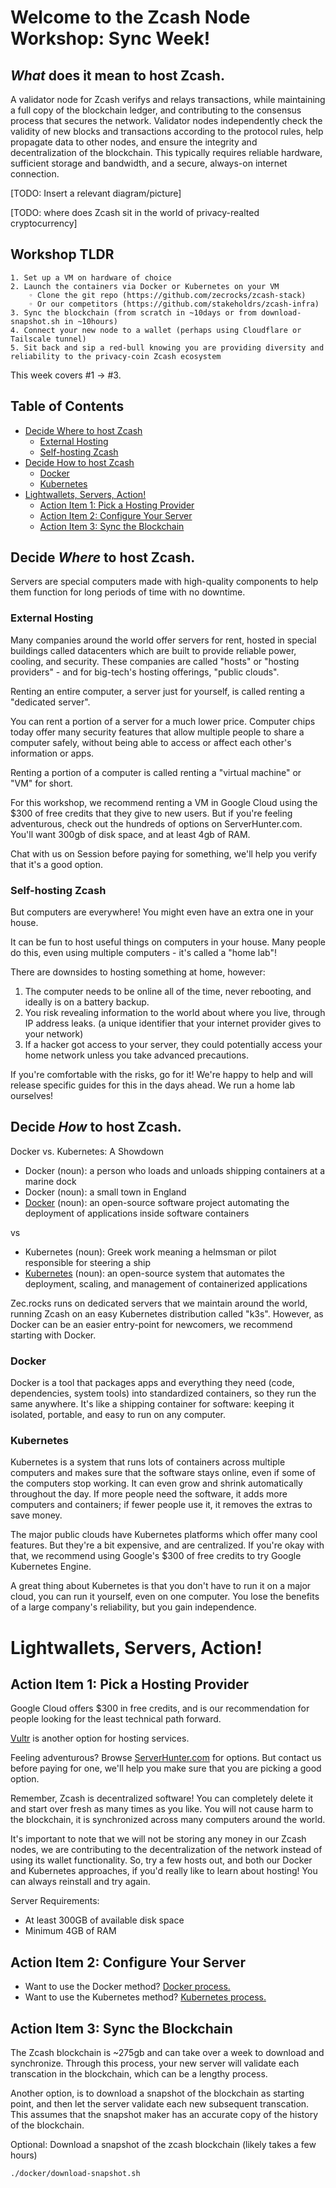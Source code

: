 # Welcome to the Zcash Node Workshop: Sync Week!
##  _What_ does it mean to host Zcash.

A validator node for Zcash verifys and relays transactions, while maintaining a full copy of the blockchain ledger, and contributing to the consensus process that secures the network. Validator nodes independently check the validity of new blocks and transactions according to the protocol rules, help propagate data to other nodes, and ensure the integrity and decentralization of the blockchain. This typically requires reliable hardware, sufficient storage and bandwidth, and a secure, always-on internet connection.

[TODO: Insert a relevant diagram/picture]

[TODO: where does Zcash sit in the world of privacy-realted cryptocurrency]

## Workshop TLDR
    1. Set up a VM on hardware of choice 
    2. Launch the containers via Docker or Kubernetes on your VM
        ◦ Clone the git repo (https://github.com/zecrocks/zcash-stack) 
        ◦ Or our competitors (https://github.com/stakeholdrs/zcash-infra)
    3. Sync the blockchain (from scratch in ~10days or from download-snapshot.sh in ~10hours)
    4. Connect your new node to a wallet (perhaps using Cloudflare or Tailscale tunnel)
    5. Sit back and sip a red-bull knowing you are providing diversity and reliability to the privacy-coin Zcash ecosystem

This week covers #1 -> #3. 

<!-- Table of Contents -->
## Table of Contents
- [Decide Where to host Zcash](#decide-where-to-host-zcash)
  - [External Hosting](#external-hosting)
  - [Self-hosting Zcash](#self-hosting-zcash)
- [Decide How to host Zcash](#decide-how-to-host-zcash)
  - [Docker](#docker)
  - [Kubernetes](#kubernetes)
- [Lightwallets, Servers, Action!](#lightwallets-servers-action)
  - [Action Item 1: Pick a Hosting Provider](#action-item-1-pick-a-hosting-provider)
  - [Action Item 2: Configure Your Server](#action-item-2-configure-your-server)
  - [Action Item 3: Sync the Blockchain](#action-item-3-sync-the-blockchain)


## Decide _Where_ to host Zcash.
Servers are special computers made with high-quality components to help them function for long periods of time with no downtime.

### External Hosting
Many companies around the world offer servers for rent, hosted in special buildings called datacenters which are built to provide reliable power, cooling, and security. These companies are called "hosts" or "hosting providers" - and for big-tech's hosting offerings, "public clouds".

Renting an entire computer, a server just for yourself, is called renting a "dedicated server".

You can rent a portion of a server for a much lower price. Computer chips today offer many security features that allow multiple people to share a computer safely, without being able to access or affect each other's information or apps.

Renting a portion of a computer is called renting a "virtual machine" or "VM" for short.

For this workshop, we recommend renting a VM in Google Cloud using the $300 of free credits that they give to new users. But if you're feeling adventurous, check out the hundreds of options on ServerHunter.com. You'll want 300gb of disk space, and at least 4gb of RAM.

Chat with us on Session before paying for something, we'll help you verify that it's a good option.

### Self-hosting Zcash
But computers are everywhere! You might even have an extra one in your house.

It can be fun to host useful things on computers in your house. Many people do this, even using multiple computers - it's called a "home lab"!

There are downsides to hosting something at home, however:
1. The computer needs to be online all of the time, never rebooting, and ideally is on a battery backup.
2. You risk revealing information to the world about where you live, through IP address leaks. (a unique identifier that your internet provider gives to your network)
3. If a hacker got access to your server, they could potentially access your home network unless you take advanced precautions.

If you're comfortable with the risks, go for it! We're happy to help and will release specific guides for this in the days ahead. We run a home lab ourselves!

## Decide _How_ to host Zcash.
Docker vs. Kubernetes: A Showdown

- Docker (noun): a person who loads and unloads shipping containers at a marine dock
- Docker (noun): a small town in England
- [Docker](https://www.docker.com/) (noun): an open-source software project automating the deployment of applications inside software containers 

vs

- Kubernetes (noun): Greek work meaning a helmsman or pilot responsible for steering a ship
- [Kubernetes](https://kubernetes.io/) (noun): an open-source system that automates the deployment, scaling, and management of containerized applications

Zec.rocks runs on dedicated servers that we maintain around the world, running Zcash on an easy Kubernetes distribution called "k3s". However, as Docker can be an easier entry-point for newcomers, we recommend starting with Docker.

### Docker
Docker is a tool that packages apps and everything they need (code, dependencies, system tools) into standardized containers, so they run the same anywhere. It's like a shipping container for software: keeping it isolated, portable, and easy to run on any computer.

### Kubernetes
Kubernetes is a system that runs lots of containers across multiple computers and makes sure that the software stays online, even if some of the computers stop working. It can even grow and shrink automatically throughout the day. If more people need the software, it adds more computers and containers; if fewer people use it, it removes the extras to save money.

The major public clouds have Kubernetes platforms which offer many cool features. But they're a bit expensive, and are centralized. If you're okay with that, we recommend using Google's $300 of free credits to try Google Kubernetes Engine.

A great thing about Kubernetes is that you don't have to run it on a major cloud, you can run it yourself, even on one computer. You lose the benefits of a large company's reliability, but you gain independence. 

# Lightwallets, Servers, Action!
## Action Item 1: Pick a Hosting Provider

Google Cloud offers $300 in free credits, and is our recommendation for people looking for the least technical path forward.

[Vultr](https://www.vultr.com/) is another option for hosting services.

Feeling adventurous? Browse [ServerHunter.com](https://www.ServerHunter.com) for options. But contact us before paying for one, we'll help you make sure that you are picking a good option.

Remember, Zcash is decentralized software! You can completely delete it and start over fresh as many times as you like. You will not cause harm to the blockchain, it is synchronized across many computers around the world.

It's important to note that we will not be storing any money in our Zcash nodes, we are contributing to the decentralization of the network instead of using its wallet functionality. So, try a few hosts out, and both our Docker and Kubernetes approaches, if you'd really like to learn about hosting! You can always reinstall and try again.

Server Requirements: 
- At least 300GB of available disk space
- Minimum 4GB of RAM

## Action Item 2: Configure Your Server

- Want to use the Docker method? [Docker process.](../docker/README.md)
- Want to use the Kubernetes method? [Kubernetes process.](../charts/zcash-stack/README.md)

## Action Item 3: Sync the Blockchain

The Zcash blockchain is ~275gb and can take over a week to download and synchronize. Through this process, your new server will validate each transcation in the blockchain, which can be a lengthy process. 

Another option, is to download a snapshot of the blockchain as starting point, and then let the server validate each new subsequent transcation. This assumes that the snapshot maker has an accurate copy of the history of the blockchain. 

Optional: Download a snapshot of the zcash blockchain (likely takes a few hours)
```
./docker/download-snapshot.sh
```

